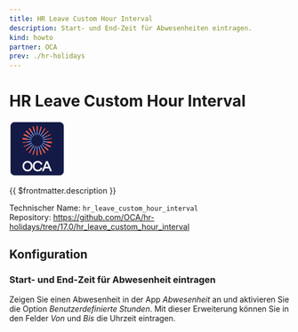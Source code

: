 ```yaml
---
title: HR Leave Custom Hour Interval
description: Start- und End-Zeit für Abwesenheiten eintragen.
kind: howto
partner: OCA
prev: ./hr-holidays
---
```

# HR Leave Custom Hour Interval
![icon_oca_app](attachments/icon_oca_app.png)

{{ $frontmatter.description }}

Technischer Name: `hr_leave_custom_hour_interval`\
Repository: <https://github.com/OCA/hr-holidays/tree/17.0/hr_leave_custom_hour_interval>

## Konfiguration

### Start- und End-Zeit für Abwesenheit eintragen

Zeigen Sie einen Abwesenheit in der App *Abwesenheit* an und aktivieren Sie die Option *Benutzerdefinierte Stunden*. Mit dieser Erweiterung können Sie in den Felder *Von* und *Bis* die Uhrzeit eintragen.
